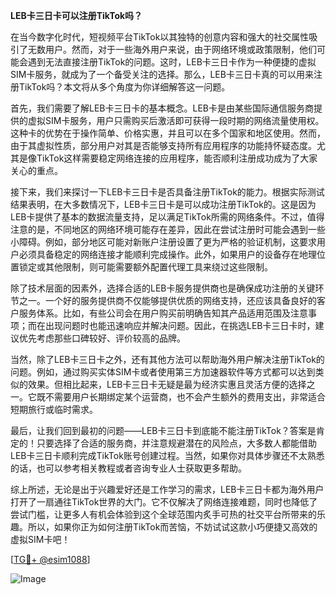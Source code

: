 **LEB卡三日卡可以注册TikTok吗？**

在当今数字化时代，短视频平台TikTok以其独特的创意内容和强大的社交属性吸引了无数用户。然而，对于一些海外用户来说，由于网络环境或政策限制，他们可能会遇到无法直接注册TikTok的问题。这时，LEB卡三日卡作为一种便捷的虚拟SIM卡服务，就成为了一个备受关注的选择。那么，LEB卡三日卡真的可以用来注册TikTok吗？本文将从多个角度为你详细解答这一问题。

首先，我们需要了解LEB卡三日卡的基本概念。LEB卡是由某些国际通信服务商提供的虚拟SIM卡服务，用户只需购买后激活即可获得一段时期的网络流量使用权。这种卡的优势在于操作简单、价格实惠，并且可以在多个国家和地区使用。然而，由于其虚拟性质，部分用户对其是否能够支持所有应用程序的功能持怀疑态度。尤其是像TikTok这样需要稳定网络连接的应用程序，能否顺利注册成功成为了大家关心的重点。

接下来，我们来探讨一下LEB卡三日卡是否具备注册TikTok的能力。根据实际测试结果表明，在大多数情况下，LEB卡三日卡是可以成功注册TikTok的。这是因为LEB卡提供了基本的数据流量支持，足以满足TikTok所需的网络条件。不过，值得注意的是，不同地区的网络环境可能存在差异，因此在尝试注册时可能会遇到一些小障碍。例如，部分地区可能对新账户注册设置了更为严格的验证机制，这要求用户必须具备稳定的网络连接才能顺利完成操作。此外，如果用户的设备存在地理位置锁定或其他限制，则可能需要额外配置代理工具来绕过这些限制。

除了技术层面的因素外，选择合适的LEB卡服务提供商也是确保成功注册的关键环节之一。一个好的服务提供商不仅能够提供优质的网络支持，还应该具备良好的客户服务体系。比如，有些公司会在用户购买前明确告知其产品适用范围及注意事项；而在出现问题时也能迅速响应并解决问题。因此，在挑选LEB卡三日卡时，建议优先考虑那些口碑较好、评价较高的品牌。

当然，除了LEB卡三日卡之外，还有其他方法可以帮助海外用户解决注册TikTok的问题。例如，通过购买实体SIM卡或者使用第三方加速器软件等方式都可以达到类似的效果。但相比起来，LEB卡三日卡无疑是最为经济实惠且灵活方便的选择之一。它既不需要用户长期绑定某个运营商，也不会产生额外的费用支出，非常适合短期旅行或临时需求。

最后，让我们回到最初的问题——LEB卡三日卡到底能不能注册TikTok？答案是肯定的！只要选择了合适的服务商，并注意规避潜在的风险点，大多数人都能借助LEB卡三日卡顺利完成TikTok账号创建过程。当然，如果你对具体步骤还不太熟悉的话，也可以参考相关教程或者咨询专业人士获取更多帮助。

综上所述，无论是出于兴趣爱好还是工作学习的需求，LEB卡三日卡都为海外用户打开了一扇通往TikTok世界的大门。它不仅解决了网络连接难题，同时也降低了尝试门槛，让更多人有机会体验到这个全球范围内炙手可热的社交平台所带来的乐趣。所以，如果你正为如何注册TikTok而苦恼，不妨试试这款小巧便捷又高效的虚拟SIM卡吧！

[[TG💪+ @esim1088](https://t.me/s/esim1088)]

![Image](https://i.postimg.cc/4NQfJmqS/Snipaste-2025-05-13-00-14-12.png)